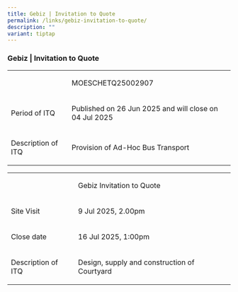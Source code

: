 ```yaml
---
title: Gebiz | Invitation to Quote
permalink: /links/gebiz-invitation-to-quote/
description: ""
variant: tiptap
---
```

<h3>Gebiz | Invitation to Quote</h3>
<table style="minWidth: 50px">
<colgroup>
<col>
<col>
</colgroup>
<tbody>
<tr>
<td rowspan="1" colspan="1">
<p></p>
</td>
<td rowspan="1" colspan="1">
<p>MOESCHETQ25002907</p>
</td>
</tr>
<tr>
<td rowspan="1" colspan="1">
<p>Period of ITQ</p>
</td>
<td rowspan="1" colspan="1">
<p>Published on 26 Jun 2025 and will close on 04 Jul 2025</p>
</td>
</tr>
<tr>
<td rowspan="1" colspan="1">
<p>Description of ITQ</p>
</td>
<td rowspan="1" colspan="1">
<p>Provision of Ad-Hoc Bus Transport</p>
</td>
</tr>
</tbody>
</table>
<p></p>
<table style="minWidth: 50px">
<colgroup>
<col>
<col>
</colgroup>
<tbody>
<tr>
<td rowspan="1" colspan="1">
<p></p>
</td>
<td rowspan="1" colspan="1">
<p>Gebiz Invitation to Quote</p>
</td>
</tr>
<tr>
<td rowspan="1" colspan="1">
<p>Site Visit</p>
</td>
<td rowspan="1" colspan="1">
<p>9 Jul 2025, 2.00pm</p>
</td>
</tr>
<tr>
<td rowspan="1" colspan="1">
<p>Close date</p>
</td>
<td rowspan="1" colspan="1">
<p>16 Jul 2025, 1:00pm</p>
</td>
</tr>
<tr>
<td rowspan="1" colspan="1">
<p>Description of ITQ</p>
</td>
<td rowspan="1" colspan="1">
<p>Design, supply and construction of Courtyard</p>
</td>
</tr>
</tbody>
</table>
<p></p>